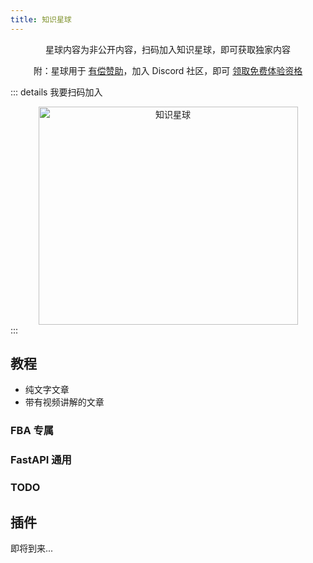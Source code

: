 ```yaml
---
title: 知识星球
---
```


<div align="center">
星球内容为非公开内容，扫码加入知识星球，即可获取独家内容

附：星球用于 [有偿赞助](../../sponsors.md#有偿赞助)，加入 Discord
社区，即可 [领取免费体验资格](https://discord.com/invite/yNN3wTbVAC)
</div>

::: details 我要扫码加入
<div align="center">
  <img height="349" width="415" src="https://wu-clan.github.io/picx-images-hosting/知识星球.png" alt="知识星球">
</div>
:::

## 教程

- <Icon name="fluent-color:receipt-16" /> 纯文字文章
- <Icon name="fluent-color:video-16" /> 带有视频讲解的文章


### FBA 专属

<CardGrid>
  <LinkCard 
    title="操作人信息" 
    icon="fluent-color:receipt-16"
    href="https://t.zsxq.com/virtV"
    description="如何集成操作人信息到数据库表?"
  />
  <LinkCard 
    title="Celery" 
    icon="fluent-color:video-16" 
    href="https://t.zsxq.com/qk5gZ" 
    description="优雅的使用 Celery" 
    />
  <LinkCard 
    title="数据规则" 
    icon="fluent-color:video-16" 
    href="https://t.zsxq.com/qlZyT"
    description="如何使用数据规则?"
    />
  <LinkCard
    title="自定义中间件"
    icon="fluent-color:receipt-16"
    href="https://t.zsxq.com/P03oX"
    description="如何编写自定义中间件?"
    />
</CardGrid>

### FastAPI 通用

<CardGrid>
  <LinkCard
    title="Socketio" 
    icon="fluent-color:receipt-16" 
    href="https://t.zsxq.com/Oi86a" 
    description="如何集成 socketio？" 
    />
  <LinkCard 
    title="Header Token"
    icon="fluent-color:receipt-16"
    href="https://t.zsxq.com/7qYpx"
    description="如何使用自定义 header token 实现授权？" 
    />
</CardGrid>

### TODO

<CardGrid>
  <LinkCard
    title="自定义异常"
    icon="fluent-color:receipt-16"
    href="/planet"
    description="即将到来..."
    />
  <LinkCard
    title="日志分析" 
    icon="fluent-color:receipt-16"
    href="/planet" 
    description="即将到来..."
    />
</CardGrid>

## 插件

即将到来...
